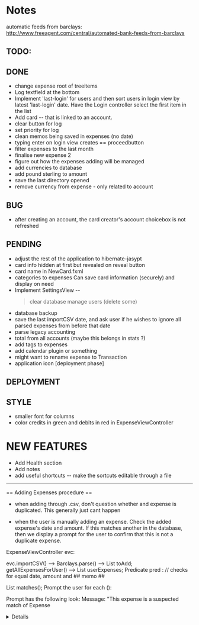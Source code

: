 # Notes 



automatic feeds from barclays:  
http://www.freeagent.com/central/automated-bank-feeds-from-barclays


TODO: 
-----

## DONE
* change expense root of treeitems
* Log textfield at the bottom 
* Implement 'last-login' for users and then sort users in login view by latest 'last-login' date. 
  Have the Login controller select the first item in the list 
* Add card -- that is linked to an account.
* clear button for log
* set priority for log
* clean memos being saved in expenses (no date) 
* typing enter on login view creates == proceedbutton
* filter expenses to the last month 
* finalise new expense 2
* figure out how the expenses adding will be managed
* add currencies to database
* add pound sterling to amount
* save the last directory opened
* remove currency from expense - only related to account 

## BUG
* after creating an account, the card creator's account choicebox is not refreshed

## PENDING
* adjust the rest of the application to hibernate-jasypt
* card info hidden at first but revealed on reveal button 
* card name in NewCard.fxml
* categories to expenses
  Can save card information (securely) and display on need
* Implement SettingsView --
	> clear database
	> manage users (delete some)    
* database backup
* save the last importCSV date, and ask user if he wishes to ignore all parsed expenses from before that date 
* parse legacy accounting
* total from all accounts (maybe this belongs in stats ?)
* add tags to expenses 
* add calendar plugin or something
* might want to rename expense to Transaction
* application icon [deployment phase]

## DEPLOYMENT 

## STYLE
* smaller font for columns
* color credits in green and debits in red in ExpenseViewController

# NEW FEATURES
* Add Health section 
* Add notes
* add useful shortcuts -- make the sortcuts editable through a file 

------------------------------------------------------------------------------------------
== Adding Expenses procedure == 
* when adding through .csv, don't question whether and expense is duplicated. This generally just cant happen

* when the user is manually adding an expense. Check the added expense's date and amount. If this matches another in 
the database, then we display a prompt for the user to confirm that this is not a duplicate expense. 

ExpenseViewController evc: 

evc.importCSV() --> Barclays.parse() --> List<Expenses> toAdd;
getAllExpensesForUser() --> List<Expenses> userExpenses; 
Predicate pred : // checks for equal date, amount and ## memo ##

List<Expense> matches();
Prompt the user for each (): 

Prompt has the following look: 
Message: "This expense is a suspected match of Expense<details>" 
Button: Add anyway
Button: Skip
Button: Add All
Button: Skip All
Button: Cancel

---------------------------------------------------------------------

adding single expense()
query database for same date and amount. If found, prompt user. 
  





